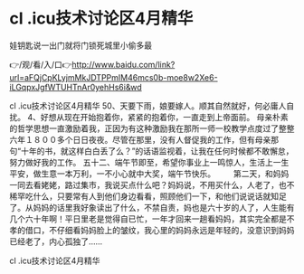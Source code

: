 # cl .icu技术讨论区4月精华
娃钥匙说一出门就将门锁死城里小偷多最

👉/观/看/入/口👉http://www.baidu.com/link?url=aFQjCpKLyjmMkJDTPPmIM46mcs0b-moe8w2Xe6-iLGqpxJgfWTUHTnAr0yehHs6i&wd

cl .icu技术讨论区4月精华	50、天要下雨，娘要嫁人。顺其自然就好，何必庸人自扰。
	4、好想从现在开始抱着你，紧紧的抱着你，一直走到上帝面前。
母亲朴素的哲学思想一直激励着我，正因为有这种激励我在那所一师一校教学点度过了整整六年１８００多个日日夜夜。尽管在那里，没有人督促我的工作，但有母亲那句“十年的书，就这样白白丢了么？”的话语监视着，让我在任何时候都不敢懈怠，努力做好我的工作。
	五十二、端午节即至，希望你事业上一鸣惊人，生活上一生平安，做生意一本万利，一不小心就中大奖，端午节快乐。
　　第二天，和妈妈一同去看姥姥，路过集市，我说买点什么吧？妈妈说，不用买什么，人老了，也不稀罕吃什么，只要常有人到他们身边看看，照顾他们一下，和他们说说话就知足了。从妈妈的话里我好象读出了什么，不禁自责，妈也是六十岁的人了，人生能有几个六十年啊！平日里老是觉得自已忙，一年才回来一趟看妈妈，其实完全都是不孝的借口，不仔细看妈妈脸上的皱纹，我心里的妈妈永远是年轻的，没意识到妈妈已经老了，内心孤独了……

cl .icu技术讨论区4月精华
